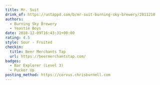 ```yaml
---
title: Mr. Suit
drink_of: https://untappd.com/b/mr-suit-burning-sky-brewery/2811210
authors:
  - Burning Sky Brewery
  - Yeastie Boys
date: 2018-12-09T16:43:31+00:00
rating: 4.5
style: Sour - Fruited
checkin:
  title: Beer Merchants Tap
  url: https://beermerchantstap.com/
badges:
  - Bar Explorer (Level 3)
  - Pucker Up
posting_method: https://corvus.chrisburnell.com
---
```


